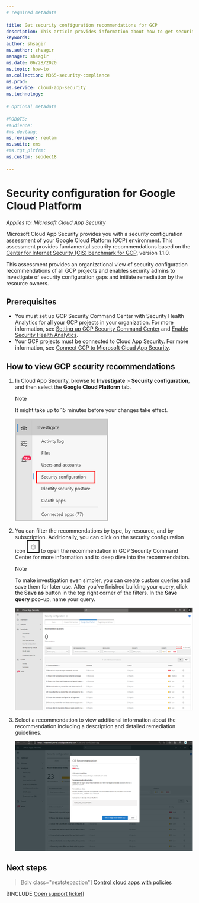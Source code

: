 ```yaml
---
# required metadata

title: Get security configuration recommendations for GCP
description: This article provides information about how to get security configuration recommendations in Cloud App Security by integrating with Google Cloud Platform.
keywords:
author: shsagir
ms.author: shsagir
manager: shsagir
ms.date: 06/28/2020
ms.topic: how-to
ms.collection: M365-security-compliance
ms.prod:
ms.service: cloud-app-security
ms.technology:

# optional metadata

#ROBOTS:
#audience:
#ms.devlang:
ms.reviewer: reutam
ms.suite: ems
#ms.tgt_pltfrm:
ms.custom: seodec18

---
```

# Security configuration for Google Cloud Platform

*Applies to: Microsoft Cloud App Security*

Microsoft Cloud App Security provides you with a security configuration assessment of your Google Cloud Platform (GCP) environment. This assessment provides fundamental security recommendations based on the [Center for Internet Security (CIS) benchmark for GCP](https://www.cisecurity.org/benchmark/google_cloud_computing_platform/), version 1.1.0.

This assessment provides an organizational view of security configuration recommendations of all GCP projects and enables security admins to investigate of security configuration gaps and initiate remediation by the resource owners.

## Prerequisites

- You must set up GCP Security Command Center with Security Health Analytics for all your GCP projects in your organization. For more information, see [Setting up GCP Security Command Center](https://cloud.google.com/security-command-center/docs/quickstart-scc-setup) and [Enable Security Health Analytics](https://cloud.google.com/security-command-center/docs/how-to-use-security-health-analytics).
- Your GCP projects must be connected to Cloud App Security. For more information, see [Connect GCP to Microsoft Cloud App Security](connect-google-gcp-to-microsoft-cloud-app-security.md).

## How to view GCP security recommendations

1. In Cloud App Security, browse to **Investigate** > **Security configuration**, and then select the **Google Cloud Platform** tab.

    > [!NOTE]
    > It might take up to 15 minutes before your changes take effect.

    ![security configuration menu](media/security-configuration-menu.png)

1. You can filter the recommendations by type, by resource, and by subscription. Additionally, you can click on the security configuration icon ![ASC icon](media/asc-icon.png) to open the recommendation in GCP Security Command Center for more information and to deep dive into the recommendation.

    > [!NOTE]
    > To make investigation even simpler, you can create custom queries and save them for later use. After you've finished building your query, click the **Save as** button in the top right corner of the filters. In the **Save query** pop-up, name your query.

    ![security configuration](media/security-configuration-gcp.png)

1. Select a recommendation to view additional information about the recommendation including a description and detailed remediation guidelines.

    ![security configuration](media/security-configuration-gcp-details.png)

## Next steps

> [!div class="nextstepaction"]
> [Control cloud apps with policies](control-cloud-apps-with-policies.md)

[!INCLUDE [Open support ticket](includes/support.md)]
